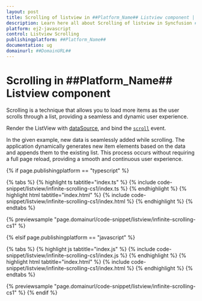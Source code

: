 ```yaml
---
layout: post
title: Scrolling of listview in ##Platform_Name## Listview component | Syncfusion
description: Learn here all about Scrolling of listview in Syncfusion ##Platform_Name## Listview component of Syncfusion Essential JS 2 and more.
platform: ej2-javascript
control: Listview Scrolling 
publishingplatform: ##Platform_Name##
documentation: ug
domainurl: ##DomainURL##
---
```


# Scrolling in ##Platform_Name## Listview component

Scrolling is a technique that allows you to load more items as the user scrolls through a list, providing a seamless and dynamic user experience.

Render the ListView with [dataSource](../../api/list-view/#datasource), and bind the [`scroll`](../../api/list-view/#scroll) event.

In the given example, new data is seamlessly added while scrolling. The application dynamically generates new item elements based on the data and appends them to the existing list. This process occurs without requiring a full page reload, providing a smooth and continuous user experience.

{% if page.publishingplatform == "typescript" %}

 {% tabs %}
{% highlight ts tabtitle="index.ts" %}
{% include code-snippet/listview/infinite-scrolling-cs1/index.ts %}
{% endhighlight %}
{% highlight html tabtitle="index.html" %}
{% include code-snippet/listview/infinite-scrolling-cs1/index.html %}
{% endhighlight %}
{% endtabs %}

{% previewsample "page.domainurl/code-snippet/listview/infinite-scrolling-cs1" %}

{% elsif page.publishingplatform == "javascript" %}

{% tabs %}
{% highlight js tabtitle="index.js" %}
{% include code-snippet/listview/infinite-scrolling-cs1/index.js %}
{% endhighlight %}
{% highlight html tabtitle="index.html" %}
{% include code-snippet/listview/infinite-scrolling-cs1/index.html %}
{% endhighlight %}
{% endtabs %}

{% previewsample "page.domainurl/code-snippet/listview/infinite-scrolling-cs1" %}
{% endif %}
